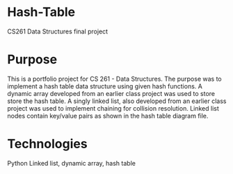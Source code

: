 # Hash-Table
CS261 Data Structures final project

# Purpose
This is a portfolio project for CS 261 - Data Structures. The purpose was to implement a hash table data structure using given hash functions.
A dynamic array developed from an earlier class project was used to store store the hash table. A singly linked list, also developed from an earlier class project was used to implement chaining for collision resolution. Linked list nodes contain key/value pairs as shown in the hash table diagram file.

# Technologies
Python
Linked list, dynamic array, hash table
